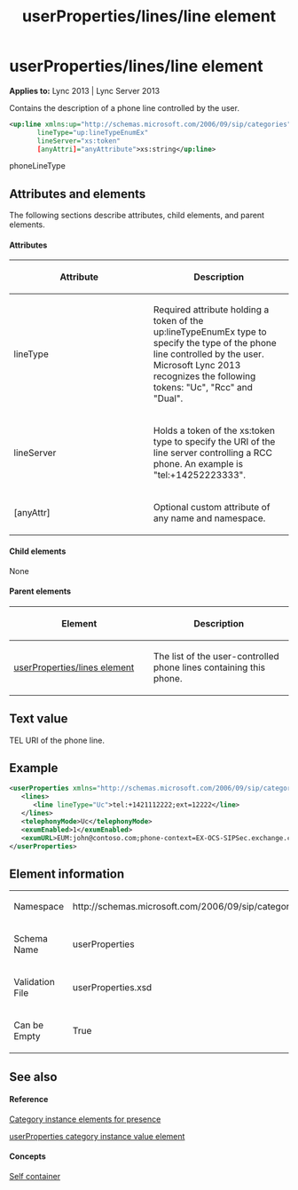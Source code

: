 ﻿---
title: userProperties/lines/line element
TOCTitle: userProperties/lines/line element
ms:assetid: 55ad992d-6e3e-4be2-a4bc-6fdfcc1ced66
ms:mtpsurl: https://msdn.microsoft.com/library/Dn438972(v=office.15)
ms:contentKeyID: 57094017
ms.date: 07/24/2014
mtps_version: v=office.15
dev_langs:
- xml
---

# userProperties/lines/line element


**Applies to:** Lync 2013 | Lync Server 2013

Contains the description of a phone line controlled by the user.

```xml
<up:line xmlns:up="http://schemas.microsoft.com/2006/09/sip/categories" 
       lineType="up:lineTypeEnumEx" 
       lineServer="xs:token"
       [anyAttri]="anyAttribute">xs:string</up:line>
```

phoneLineType

## Attributes and elements

The following sections describe attributes, child elements, and parent elements.

#### Attributes

<table>
<colgroup>
<col style="width: 50%" />
<col style="width: 50%" />
</colgroup>
<thead>
<tr class="header">
<th><p>Attribute</p></th>
<th><p>Description</p></th>
</tr>
</thead>
<tbody>
<tr class="odd">
<td><p>lineType</p></td>
<td><p>Required attribute holding a token of the up:lineTypeEnumEx type to specify the type of the phone line controlled by the user. Microsoft Lync 2013 recognizes the following tokens: &quot;Uc&quot;, &quot;Rcc&quot; and &quot;Dual&quot;.</p></td>
</tr>
<tr class="even">
<td><p>lineServer</p></td>
<td><p>Holds a token of the xs:token type to specify the URI of the line server controlling a RCC phone. An example is &quot;tel:+14252223333&quot;.</p></td>
</tr>
<tr class="odd">
<td><p>[anyAttr]</p></td>
<td><p>Optional custom attribute of any name and namespace.</p></td>
</tr>
</tbody>
</table>


#### Child elements

None

#### Parent elements

<table>
<colgroup>
<col style="width: 50%" />
<col style="width: 50%" />
</colgroup>
<thead>
<tr class="header">
<th><p>Element</p></th>
<th><p>Description</p></th>
</tr>
</thead>
<tbody>
<tr class="odd">
<td><p><a href="userproperties-lines-element.md">userProperties/lines element</a></p></td>
<td><p>The list of the user-controlled phone lines containing this phone.</p></td>
</tr>
</tbody>
</table>


## Text value

TEL URI of the phone line.

## Example

```xml
<userProperties xmlns="http://schemas.microsoft.com/2006/09/sip/categories">
   <lines>
      <line lineType="Uc">tel:+1421112222;ext=12222</line>
   </lines>
   <telephonyMode>Uc</telephonyMode>
   <exumEnabled>1</exumEnabled>
   <exumURL>EUM:john@contoso.com;phone-context=EX-OCS-SIPSec.exchange.contoso.com</exumURL>
</userProperties>
```

## Element information

<table>
<colgroup>
<col style="width: 50%" />
<col style="width: 50%" />
</colgroup>
<tbody>
<tr class="odd">
<td><p>Namespace</p></td>
<td><p>http://schemas.microsoft.com/2006/09/sip/categories</p></td>
</tr>
<tr class="even">
<td><p>Schema Name</p></td>
<td><p>userProperties</p></td>
</tr>
<tr class="odd">
<td><p>Validation File</p></td>
<td><p>userProperties.xsd</p></td>
</tr>
<tr class="even">
<td><p>Can be Empty</p></td>
<td><p>True</p></td>
</tr>
</tbody>
</table>


## See also

#### Reference

[Category instance elements for presence](category-instance-elements-for-presence.md)

[userProperties category instance value element](userproperties-category-instance-value-element.md)

#### Concepts

[Self container](self-container.md)

